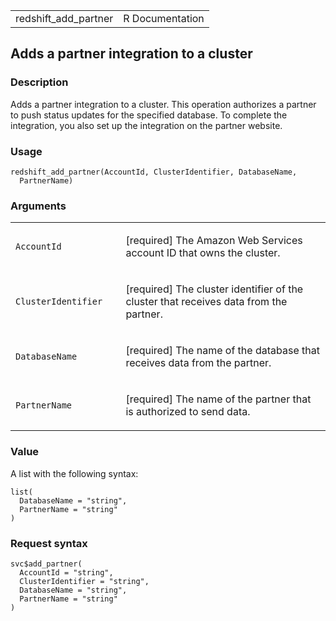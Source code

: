 <table style="width: 100%;">
<tbody>
<tr class="odd">
<td>redshift_add_partner</td>
<td style="text-align: right;">R Documentation</td>
</tr>
</tbody>
</table>

## Adds a partner integration to a cluster

### Description

Adds a partner integration to a cluster. This operation authorizes a
partner to push status updates for the specified database. To complete
the integration, you also set up the integration on the partner website.

### Usage

    redshift_add_partner(AccountId, ClusterIdentifier, DatabaseName,
      PartnerName)

### Arguments

<table>
<colgroup>
<col style="width: 35%" />
<col style="width: 65%" />
</colgroup>
<tbody>
<tr class="odd">
<td><code id="redshift_add_partner_:_AccountId">AccountId</code></td>
<td><p>[required] The Amazon Web Services account ID that owns the
cluster.</p></td>
</tr>
<tr class="even">
<td><code
id="redshift_add_partner_:_ClusterIdentifier">ClusterIdentifier</code></td>
<td><p>[required] The cluster identifier of the cluster that receives
data from the partner.</p></td>
</tr>
<tr class="odd">
<td><code
id="redshift_add_partner_:_DatabaseName">DatabaseName</code></td>
<td><p>[required] The name of the database that receives data from the
partner.</p></td>
</tr>
<tr class="even">
<td><code
id="redshift_add_partner_:_PartnerName">PartnerName</code></td>
<td><p>[required] The name of the partner that is authorized to send
data.</p></td>
</tr>
</tbody>
</table>

### Value

A list with the following syntax:

    list(
      DatabaseName = "string",
      PartnerName = "string"
    )

### Request syntax

    svc$add_partner(
      AccountId = "string",
      ClusterIdentifier = "string",
      DatabaseName = "string",
      PartnerName = "string"
    )
